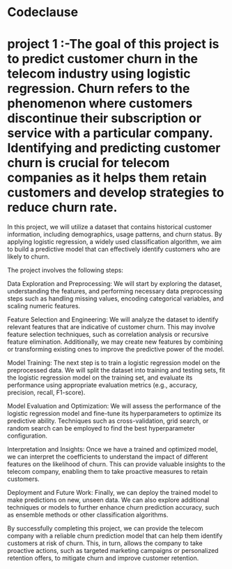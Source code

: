 # Codeclause
# project 1 :-The goal of this project is to predict customer churn in the telecom industry using logistic regression. Churn refers to the phenomenon where customers discontinue their subscription or service with a particular company. Identifying and predicting customer churn is crucial for telecom companies as it helps them retain customers and develop strategies to reduce churn rate.

In this project, we will utilize a dataset that contains historical customer information, including demographics, usage patterns, and churn status. By applying logistic regression, a widely used classification algorithm, we aim to build a predictive model that can effectively identify customers who are likely to churn.

The project involves the following steps:

Data Exploration and Preprocessing: We will start by exploring the dataset, understanding the features, and performing necessary data preprocessing steps such as handling missing values, encoding categorical variables, and scaling numeric features.

Feature Selection and Engineering: We will analyze the dataset to identify relevant features that are indicative of customer churn. This may involve feature selection techniques, such as correlation analysis or recursive feature elimination. Additionally, we may create new features by combining or transforming existing ones to improve the predictive power of the model.

Model Training: The next step is to train a logistic regression model on the preprocessed data. We will split the dataset into training and testing sets, fit the logistic regression model on the training set, and evaluate its performance using appropriate evaluation metrics (e.g., accuracy, precision, recall, F1-score).

Model Evaluation and Optimization: We will assess the performance of the logistic regression model and fine-tune its hyperparameters to optimize its predictive ability. Techniques such as cross-validation, grid search, or random search can be employed to find the best hyperparameter configuration.

Interpretation and Insights: Once we have a trained and optimized model, we can interpret the coefficients to understand the impact of different features on the likelihood of churn. This can provide valuable insights to the telecom company, enabling them to take proactive measures to retain customers.

Deployment and Future Work: Finally, we can deploy the trained model to make predictions on new, unseen data. We can also explore additional techniques or models to further enhance churn prediction accuracy, such as ensemble methods or other classification algorithms.

By successfully completing this project, we can provide the telecom company with a reliable churn prediction model that can help them identify customers at risk of churn. This, in turn, allows the company to take proactive actions, such as targeted marketing campaigns or personalized retention offers, to mitigate churn and improve customer retention.
